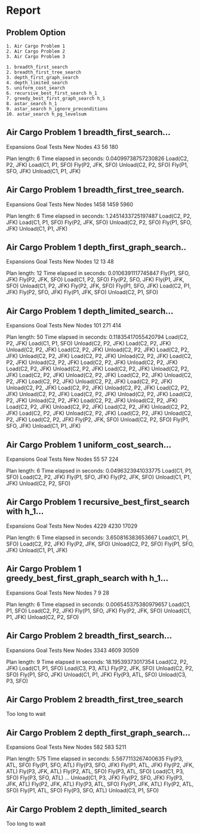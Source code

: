 # Report 

## Problem Option

    1. Air Cargo Problem 1
    2. Air Cargo Problem 2
    3. Air Cargo Problem 3

    1. breadth_first_search
    2. breadth_first_tree_search
    3. depth_first_graph_search
    4. depth_limited_search
    5. uniform_cost_search
    6. recursive_best_first_search h_1
    7. greedy_best_first_graph_search h_1
    8. astar_search h_1
    9. astar_search h_ignore_preconditions
    10. astar_search h_pg_levelsum

## Air Cargo Problem 1 breadth_first_search...

Expansions   Goal Tests   New Nodes
    43          56         180

Plan length: 6  Time elapsed in seconds: 0.04099738757230826
Load(C2, P2, JFK)
Load(C1, P1, SFO)
Fly(P2, JFK, SFO)
Unload(C2, P2, SFO)
Fly(P1, SFO, JFK)
Unload(C1, P1, JFK)

## Air Cargo Problem 1 breadth_first_tree_search.

Expansions   Goal Tests   New Nodes
   1458        1459        5960

Plan length: 6  Time elapsed in seconds: 1.2451433725197487
Load(C2, P2, JFK)
Load(C1, P1, SFO)
Fly(P2, JFK, SFO)
Unload(C2, P2, SFO)
Fly(P1, SFO, JFK)
Unload(C1, P1, JFK)

## Air Cargo Problem 1 depth_first_graph_search..

Expansions   Goal Tests   New Nodes
    12          13          48

Plan length: 12  Time elapsed in seconds: 0.0106391117745847
Fly(P1, SFO, JFK)
Fly(P2, JFK, SFO)
Load(C1, P2, SFO)
Fly(P2, SFO, JFK)
Fly(P1, JFK, SFO)
Unload(C1, P2, JFK)
Fly(P2, JFK, SFO)
Fly(P1, SFO, JFK)
Load(C2, P1, JFK)
Fly(P2, SFO, JFK)
Fly(P1, JFK, SFO)
Unload(C2, P1, SFO)

## Air Cargo Problem 1 depth_limited_search...

Expansions   Goal Tests   New Nodes
   101         271         414

Plan length: 50  Time elapsed in seconds: 0.11835417055420794
Load(C2, P2, JFK)
Load(C1, P1, SFO)
Unload(C2, P2, JFK)
Load(C2, P2, JFK)
Unload(C2, P2, JFK)
Load(C2, P2, JFK)
Unload(C2, P2, JFK)
Load(C2, P2, JFK)
Unload(C2, P2, JFK)
Load(C2, P2, JFK)
Unload(C2, P2, JFK)
Load(C2, P2, JFK)
Unload(C2, P2, JFK)
Load(C2, P2, JFK)
Unload(C2, P2, JFK)
Load(C2, P2, JFK)
Unload(C2, P2, JFK)
Load(C2, P2, JFK)
Unload(C2, P2, JFK)
Load(C2, P2, JFK)
Unload(C2, P2, JFK)
Load(C2, P2, JFK)
Unload(C2, P2, JFK)
Load(C2, P2, JFK)
Unload(C2, P2, JFK)
Load(C2, P2, JFK)
Unload(C2, P2, JFK)
Load(C2, P2, JFK)
Unload(C2, P2, JFK)
Load(C2, P2, JFK)
Unload(C2, P2, JFK)
Load(C2, P2, JFK)
Unload(C2, P2, JFK)
Load(C2, P2, JFK)
Unload(C2, P2, JFK)
Load(C2, P2, JFK)
Unload(C2, P2, JFK)
Load(C2, P2, JFK)
Unload(C2, P2, JFK)
Load(C2, P2, JFK)
Unload(C2, P2, JFK)
Load(C2, P2, JFK)
Unload(C2, P2, JFK)
Load(C2, P2, JFK)
Unload(C2, P2, JFK)
Load(C2, P2, JFK)
Fly(P2, JFK, SFO)
Unload(C2, P2, SFO)
Fly(P1, SFO, JFK)
Unload(C1, P1, JFK)

## Air Cargo Problem 1 uniform_cost_search...

Expansions   Goal Tests   New Nodes
    55          57         224

Plan length: 6  Time elapsed in seconds: 0.0496323941033775
Load(C1, P1, SFO)
Load(C2, P2, JFK)
Fly(P1, SFO, JFK)
Fly(P2, JFK, SFO)
Unload(C1, P1, JFK)
Unload(C2, P2, SFO)

## Air Cargo Problem 1 recursive_best_first_search with h_1...

Expansions   Goal Tests   New Nodes
   4229        4230       17029

Plan length: 6  Time elapsed in seconds: 3.650816383653667
Load(C1, P1, SFO)
Load(C2, P2, JFK)
Fly(P2, JFK, SFO)
Unload(C2, P2, SFO)
Fly(P1, SFO, JFK)
Unload(C1, P1, JFK)


## Air Cargo Problem 1 greedy_best_first_graph_search with h_1...

Expansions   Goal Tests   New Nodes
    7           9           28

Plan length: 6  Time elapsed in seconds: 0.006545375380979657
Load(C1, P1, SFO)
Load(C2, P2, JFK)
Fly(P1, SFO, JFK)
Fly(P2, JFK, SFO)
Unload(C1, P1, JFK)
Unload(C2, P2, SFO)


## Air Cargo Problem 2 breadth_first_search...

Expansions   Goal Tests   New Nodes
   3343        4609       30509

Plan length: 9  Time elapsed in seconds: 18.19539373017354
Load(C2, P2, JFK)
Load(C1, P1, SFO)
Load(C3, P3, ATL)
Fly(P2, JFK, SFO)
Unload(C2, P2, SFO)
Fly(P1, SFO, JFK)
Unload(C1, P1, JFK)
Fly(P3, ATL, SFO)
Unload(C3, P3, SFO)

## Air Cargo Problem 2 breadth_first_tree_search
Too long to wait

## Air Cargo Problem 2 depth_first_graph_search...

Expansions   Goal Tests   New Nodes
   582         583         5211

Plan length: 575  Time elapsed in seconds: 5.5677113267400635
Fly(P3, ATL, SFO)
Fly(P1, SFO, ATL)
Fly(P3, SFO, JFK)
Fly(P1, ATL, JFK)
Fly(P2, JFK, ATL)
Fly(P3, JFK, ATL)
Fly(P2, ATL, SFO)
Fly(P3, ATL, SFO)
Load(C1, P3, SFO)
Fly(P3, SFO, ATL)
...
Unload(C1, P3, JFK)
Fly(P2, SFO, JFK)
Fly(P3, JFK, ATL)
Fly(P2, JFK, ATL)
Fly(P3, ATL, SFO)
Fly(P1, JFK, ATL)
Fly(P2, ATL, SFO)
Fly(P1, ATL, SFO)
Fly(P3, SFO, ATL)
Unload(C3, P1, SFO)

## Air Cargo Problem 2 depth_limited_search 
Too long to wait
